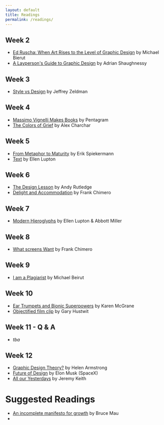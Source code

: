 ```yaml
---
layout: default
title: Readings
permalink: /readings/
---
```


## Week 2 
- [Ed Ruscha: When Art Rises to the Level of Graphic Design](http://designobserver.com/feature/ed-ruscha-when-art-rises-to-the-level-of-graphic-design/2307/) by Michael Bierut
- [A Layperson's Guide to Graphic Design](http://designobserver.com/feature/a-laypersons-guide-to-graphic-design/7257) by Adrian Shaughnessy

## Week 3 

- [Style vs Design](https://web.archive.org/web/20110330002948/http://www.adobe.com/designcenter/dialogbox/stylevsdesign/Style_Versus_Design.pdf) by Jeffrey Zeldman

## Week 4 

- [Massimo Vignelli Makes Books](https://vimeo.com/64811872) by Pentagram
- [The Colors of Grief](http://retinart.net/creativity/the-colors-of-grief/) by Alex Charchar

## Week 5 

- [From Metaphor to Maturity](http://spiekermann.com/en/from-metaphor-to-maturity/) by Erik Spiekermann
- [Text](http://thinkingwithtype.com/misc/TextEssay.pdf) by Ellen Lupton

## Week 6 

- [The Design Lesson](http://www.andyrutledge.com/the-design-lesson.php) by Andy Rutledge
- [Delight and Accommodation](http://read.shapeofdesignbook.com/chapter09.html) by Frank Chimero

## Week 7 

- [Modern Hieroglyphs](http://visualizedata.files.wordpress.com/2012/02/modern_hieroglyphs.pdf) by Ellen Lupton & Abbott Miller

## Week 8 

- [What screens Want](http://frankchimero.com/talks/what-screens-want/transcript/) by Frank Chimero

## Week 9 

- [I am a Plagiarist](http://designobserver.com/article.php?id=4357) by Michael Beirut

## Week 10 

- [Ear Trumpets and Bionic Superpowers](https://themanual.org/read/issues/2/karen-mcgrane/article) by Karen McGrane
- [Objectified film clip](https://www.youtube.com/watch?v=4OhIqITa0bs) by Gary Hustwit

## Week 11 - Q & A

- _tba_

## Week 12 

- [Graphic Design Theory?](http://www.aiga.org/graphic-design-theory/) by Helen Armstrong
- [Future of Design](https://www.youtube.com/watch?v=xNqs_S-zEBY) by Elon Musk (SpaceX)
- [All our Yesterdays](https://vimeo.com/34269615) by Jeremy Keith

# Suggested Readings

- [An incomplete manifesto for growth](http://www.cbc.ca/thecurrent/manifesto-Bruce-Mau.pdf) by Bruce Mau
- 
